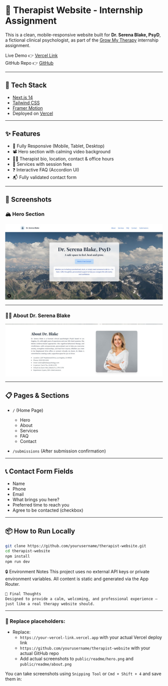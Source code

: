 # 🌿 Therapist Website - Internship Assignment

This is a clean, mobile-responsive website built for **Dr. Serena Blake, PsyD**, a fictional clinical psychologist, as part of the [Grow My Therapy](https://growmytherapy.com/internship-assignment/) internship assignment.

Live Demo 👉 [Vercel Link](https://your-vercel-link.vercel.app)  
GitHub Repo 👉 [GitHub](https://github.com/deepalikonety/therapist-website)

---

## 🧠 Tech Stack

- [Next.js 14](https://nextjs.org/)
- [Tailwind CSS](https://tailwindcss.com/)
- [Framer Motion](https://www.framer.com/motion/)
- Deployed on [Vercel](https://vercel.com/)

---

## ✨ Features

- 📱 Fully Responsive (Mobile, Tablet, Desktop)
- 📽️ Hero section with calming video background
- 🧍‍♀️ Therapist bio, location, contact & office hours
- 🧰 Services with session fees
- ❓ Interactive FAQ (Accordion UI)
- 📬 Fully validated contact form

---

## 📸 Screenshots

### 🏔️ Hero Section

![Hero Section](public/readme/hero.jpg)

---

### 👩‍⚕️ About Dr. Serena Blake

![About Section](public/readme/about.jpg)

---

## 📋 Pages & Sections

- `/` (Home Page)
  - Hero
  - About
  - Services
  - FAQ
  - Contact

- `/submissions` (After submission confirmation)

---

## 📞 Contact Form Fields

- Name
- Phone
- Email
- What brings you here?
- Preferred time to reach you
- Agree to be contacted (checkbox)

---

## 📦 How to Run Locally

```bash
git clone https://github.com/yourusername/therapist-website.git
cd therapist-website
npm install
npm run dev

```
🔒 Environment Notes
This project uses no external API keys or private environment variables. All content is static and generated via the App Router.

```
🧘 Final Thoughts
Designed to provide a calm, welcoming, and professional experience — just like a real therapy website should.

```

---

### 📌 Replace placeholders:

- Replace:
  - `https://your-vercel-link.vercel.app` with your actual Vercel deploy link
  - `https://github.com/yourusername/therapist-website` with your actual GitHub repo
  - Add actual screenshots to `public/readme/hero.png` and `public/readme/about.png`

You can take screenshots using `Snipping Tool` or `Cmd + Shift + 4` and save them in:


